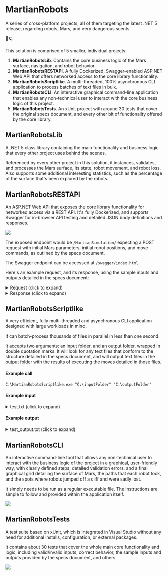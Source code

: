 # MartianRobots
A series of cross-platform projects, all of them targeting the latest .NET 5 release, regarding robots, Mars, and very dangerous scents.

🤖🪐

This solution is comprised of 5 smaller, individual projects:
1. **MartianRobotsLib**. Contains the core business logic of the Mars surface, navigation, and robot behavior.
2. **MartianRobotsRESTAPI**. A fully Dockerized, Swagger-enabled ASP.NET Web API that offers networked access to the core library functionality.
3. **MartianRobotsScriptlike**. A multi-threaded, 100% asynchronous CLI application to process batches of text files in bulk.
4. **MartianRobotsCLI**. An interactive graphical command-line application that enables any non-technical user to interact with the core business logic of this project.
5. **MartianRobotsTests**. An xUnit project with around 30 tests that cover the original specs document, and every other bit of functionality offered by the core library.

## MartianRobotsLib
A .NET 5 class library containing the main functionality and business logic that every other project uses behind the scenes. 

Referenced by every other project in this solution, it instances, validates, and processes the Mars surface, its state, robot movement, and robot loss. Also supports some additional interesting statistics, such as the percentage of the surface that's been explored by the robots.

## MartianRobotsRESTAPI
An ASP.NET Web API that exposes the core library functionality for networked access via a REST API. It's fully Dockerized, and supports Swagger for in-browser API  testing and detailed JSON body definitions and responses.

![](https://i.imgur.com/ck683XU.png)

The exposed endpoint would be `/MartianSimulation/` expecting a POST request with initial Mars parameters, initial robot positions, and move commands, as outlined by the specs document.

The Swagger endpoint can be accessed at `/swagger/index.html`.

Here's an example request, and its response, using the sample inputs and outputs detailed in the specs document:

<details>
  
  <summary>Request (click to expand)</summary>
  
```json
{
   "marsSize":{
      "x":5,
      "y":3
   },
   "robotCommands": [
      {
         "startingPosition": {
            "x": 1,
            "y": 1,
            "orientation": "E"
         },
         "movementCommands": "RFRFRFRF"
      },
      {
         "startingPosition": {
            "x": 3,
            "y": 2,
            "orientation": "N"
         },
         "movementCommands": "FRRFLLFFRRFLL"
      },
      {
         "startingPosition": {
            "x": 0,
            "y": 3,
            "orientation": "W"
         },
         "movementCommands": "LLFFFRFLFL"
      }
   ]
}
```
  
</details>

<details>
  
  <summary>Response (click to expand)</summary>
  
```json
[
  {
    "finalPosition": {
      "x": 1,
      "y": 1,
      "orientation": "E"
    },
    "lost": false
  },
  {
    "finalPosition": {
      "x": 3,
      "y": 3,
      "orientation": "N"
    },
    "lost": true
  },
  {
    "finalPosition": {
      "x": 4,
      "y": 2,
      "orientation": "N"
    },
    "lost": false
  }
]
```
  
</details>

## MartianRobotsScriptlike
A very efficient, fully multi-threaded and asynchronous CLI application designed with large workloads in mind.

It can batch-process thousands of files in parallel in less than one second.

It accepts two arguments: an input folder, and an output folder, wrapped in double quotation marks. It will look for any text files that conform to the structure detailed in the specs document, and will output text files in the output folder with the results of executing the moves detailed in those files.

#### Example call

`C:\MartianRobotsScriptlike.exe "C:\inputFolder" "C:\outputFolder"`

#### Example input

<details>
  
  <summary>test.txt (click to expand)</summary>
  
```
5 3
1 1 E
RFRFRFRF
3 2 N
FRRFLLFFRRFLL
0 3 W
LLFFFRFLFL
```
  
</details>

#### Example output


<details>
  
  <summary>test_output.txt (click to expand)</summary>
  
```
1 1 E
3 3 N LOST
4 2 N
```
  
</details>

## MartianRobotsCLI
An interactive command-line tool that allows any non-technical user to interact with the business logic of the project in a graphical, user-friendly way, with clearly defined steps, detailed validation errors, and a final graphical grid detailing the surface of Mars, the paths that each robot took, and the spots where robots jumped off a cliff and were sadly lost.

It simply needs to be run as a regular executable file. The instructions are simple to follow and provided within the application itself.

![](https://i.imgur.com/h8uj6qw.png)

## MartianRobotsTests

A test suite based on xUnit, which is integrated in Visual Studio without any need for additional installs, configuration, or external packages.

It contains about 30 tests that cover the whole main core functionality and logic, including valid/invalid inputs, correct behavior, the sample inputs and outputs provided by the specs document, and others.

![](https://i.imgur.com/6bSzoiZ.png)

